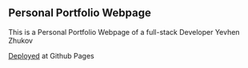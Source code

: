## Personal Portfolio Webpage

This is a Personal Portfolio Webpage of a
full-stack Developer Yevhen Zhukov

<a href="https://scie4fun.github.io/personal-portfolio-webpage/#top">Deployed</a> at Github Pages